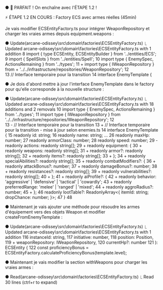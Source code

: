 ● 🚀 PARFAIT ! On enchaîne avec l'ÉTAPE 1.2 !

  ⚡ ÉTAPE 1.2 EN COURS : Factory ECS avec armes réelles (45min)

  Je vais modifier ECSEntityFactory.ts pour intégrer WeaponRepository et charger les vraies armes
  depuis equipment.weapons :

● Update(arcane-odissey\src\domain\factories\ECSEntityFactory.ts)
  ⎿  Updated arcane-odissey\src\domain\factories\ECSEntityFactory.ts with 1 addition
        8    import { type ECSEntity, ECSEntityBuilder } from '../entities/ECS';
        9    import { SpellSlots } from '../entities/Spell';
       10    import type { EnemySpec, ActionsRemaining } from '../types';
       11 +  import type { IWeaponRepository } from 
          + '../../infrastructure/repositories/WeaponRepository';
       12    
       13    // Interface temporaire pour la transition
       14    interface EnemyTemplate {

● Je dois d'abord mettre à jour l'interface EnemyTemplate dans le factory pour qu'elle corresponde à
  la nouvelle structure :

● Update(arcane-odissey\src\domain\factories\ECSEntityFactory.ts)
  ⎿  Updated arcane-odissey\src\domain\factories\ECSEntityFactory.ts with 18 additions and 2 removals
       10    import type { EnemySpec, ActionsRemaining } from '../types';
       11    import type { IWeaponRepository } from 
            '../../infrastructure/repositories/WeaponRepository';
       12    
       13 -  // Interface temporaire pour la transition
       13 +  // Interface temporaire pour la transition - mise à jour selon enemies.ts
       14    interface EnemyTemplate {
       15      readonly id: string;
       16      readonly name: string;
     ...
       26      readonly maxHp: number;
       27      readonly armorClass: number;
       28      readonly speed: number;
       29 -    readonly actions: readonly string[];
       29 +    readonly equipment: {
       30 +      readonly weapons: readonly string[];
       31 +      readonly armor?: readonly string[];
       32 +      readonly items?: readonly string[];
       33 +    };
       34 +    readonly specialAbilities?: readonly string[];
       35 +    readonly combatModifiers?: {
       36 +      readonly attackBonus?: number;
       37 +      readonly damageBonus?: number;
       38 +      readonly resistances?: readonly string[];
       39 +      readonly vulnerabilities?: readonly string[];
       40 +    };
       41 +    readonly aiProfile?: {
       42 +      readonly behavior: 'aggressive' | 'defensive' | 'tactical' | 'cowardly';
       43 +      readonly preferredRange: 'melee' | 'ranged' | 'mixed';
       44 +      readonly aggroRadius?: number;
       45 +    };
       46      readonly lootTable?: ReadonlyArray<{ itemId: string; dropChance: number; }>;
       47    }
       48

● Maintenant je vais ajouter une méthode pour résoudre les armes d'équipement vers des objets Weapon
  et modifier createFromEnemyTemplate :

● Update(arcane-odissey\src\domain\factories\ECSEntityFactory.ts)
  ⎿  Updated arcane-odissey\src\domain\factories\ECSEntityFactory.ts with 1 addition
       116        instanceId: string,
       117        initiative: number,
       118        position: Position,
       119 +      weaponRepository: IWeaponRepository,
       120        currentHp?: number
       121      ): ECSEntity {
       122        const proficiencyBonus = 
             ECSEntityFactory.calculateProficiencyBonus(template.level);

● Maintenant je vais modifier la section withWeapons pour charger les vraies armes :

● Read(arcane-odissey\src\domain\factories\ECSEntityFactory.ts)
  ⎿  Read 30 lines (ctrl+r to expand)
